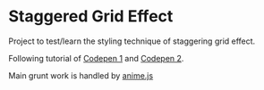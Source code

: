 # Staggered Grid Effect

Project to test/learn the styling technique of staggering grid effect.

Following tutorial of [Codepen 1](https://codepen.io/Hyperplexed/pen/zYWvXMM) and [Codepen 2](https://codepen.io/sharnajh/full/YzXOGpm).

Main grunt work is handled by [anime.js](https://github.com/juliangarnier/anime#getting-started)

